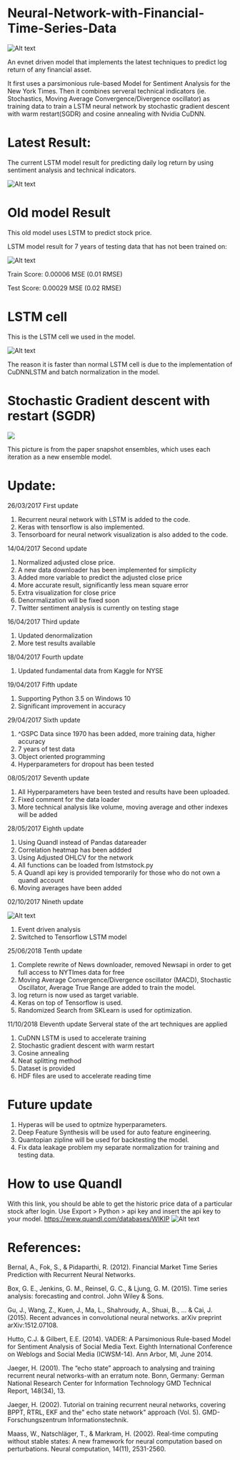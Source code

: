 # Neural-Network-with-Financial-Time-Series-Data
![Alt text](https://github.com/BenjiKCF/Neural-Network-with-Financial-Time-Series-Data/blob/master/Photos/Logo.png)

An evnet driven model that implements the latest techniques to predict log return of any financial asset.

It first uses a parsimonious rule-based Model for Sentiment Analysis for the New York Times. Then it combines serveral technical indicators (ie. Stochastics, Moving Average Convergence/Divergence oscillator) as training data to train a LSTM neural network by stochastic gradient descent with warm restart(SGDR) and cosine annealing with Nvidia CuDNN.


# Latest Result:

The current LSTM model result for predicting daily log return by using sentiment analysis and technical indicators.

![Alt text](https://github.com/BenjiKCF/Neural-Network-with-Financial-Time-Series-Data/blob/master/Photos/Predicted_vs_True_all_last%20300.png)


# Old model Result

This old model uses LSTM to predict stock price.

LSTM model result for 7 years of testing data that has not been trained on:

![Alt text](https://github.com/BenjiKCF/Neural-Network-with-Financial-Time-Series-Data/blob/master/Photos/20170510result.png)

Train Score: 0.00006 MSE (0.01 RMSE)

Test Score: 0.00029 MSE (0.02 RMSE)

# LSTM cell 

This is the LSTM cell we used in the model.

![Alt text](https://github.com/BenjiKCF/Neural-Network-with-Financial-Time-Series-Data/blob/master/Photos/lstm.png)

The reason it is faster than normal LSTM cell is due to the implementation of CuDNNLSTM and batch normalization in the model.

# Stochastic Gradient descent with restart (SGDR)

![](https://github.com/BenjiKCF/Neural-Network-with-Financial-Time-Series-Data/blob/master/Photos/SGDR.png)

This picture is from the paper snapshot ensembles, which uses each iteration as a new ensemble model.

# Update:
26/03/2017 First update
1. Recurrent neural network with LSTM is added to the code. 
2. Keras with tensorflow is also implemented. 
3. Tensorboard for neural network visualization is also added to the code.

14/04/2017 Second update
1. Normalized adjusted close price. 
2. A new data downloader has been implemented for simplicity
3. Added more variable to predict the adjusted close price
4. More accurate result, significantly less mean square error
5. Extra visualization for close price
6. Denormalization will be fixed soon
7. Twitter sentiment analysis is currently on testing stage

16/04/2017 Third update
1. Updated denormalization 
2. More test results available

18/04/2017 Fourth update
1. Updated fundamental data from Kaggle for NYSE 

19/04/2017 Fifth update
1. Supporting Python 3.5 on Windows 10
2. Significant improvement in accuracy

29/04/2017 Sixth update
1. ^GSPC Data since 1970 has been added, more training data, higher accuracy
2. 7 years of test data 
3. Object oriented programming
4. Hyperparameters for dropout has been tested

08/05/2017 Seventh update
1. All Hyperparameters have been tested and results have been uploaded.
2. Fixed comment for the data loader
3. More technical analysis like volume, moving average and other indexes will be added

28/05/2017 Eighth update
1. Using Quandl instead of Pandas datareader
2. Correlation heatmap has been addded
3. Using Adjusted OHLCV for the network
4. All functions can be loaded from lstmstock.py
5. A Quandl api key is provided temporarily for those who do not own a quandl account
6. Moving averages have been added

02/10/2017 Nineth update

![Alt text](https://github.com/BenjiKCF/Neural-Network-with-Financial-Time-Series-Data/blob/master/Photos/Dataframe.png)

1. Event driven analysis
2. Switched to Tensorflow LSTM model

25/06/2018 Tenth update 
1. Complete rewrite of News downloader, removed Newsapi in order to get full access to NYTImes data for free
2. Moving Average Convergence/Divergence oscillator (MACD), Stochastic Oscillator, Average True Range are added to train the model.
3. log return is now used as target variable. 
4. Keras on top of Tensorflow is used.
5. Randomized Search from SKLearn is used for optimization.

11/10/2018 Eleventh update
Serveral state of the art techniques are applied
1. CuDNN LSTM is used to accelerate training
2. Stochastic gradient descent with warm restart
3. Cosine annealing 
4. Neat splitting method
5. Dataset is provided 
6. HDF files are used to accelerate reading time

# Future update
1. Hyperas will be used to optmize hyperparameters.
2. Deep Feature Synthesis will be used for auto feature engineering.
3. Quantopian zipline will be used for backtesting the model.
4. Fix data leakage problem my separate normalization for training and testing data.

# How to use Quandl
With this link, you should be able to get the historic price data of a particular stock after login. 
Use Export > Python > api key and insert the api key to your model.
https://www.quandl.com/databases/WIKIP
![Alt text](https://github.com/BenjiKCF/Neural-Network-with-Financial-Time-Series-Data/blob/master/Photos/quandl.png)

# References:
Bernal, A., Fok, S., & Pidaparthi, R. (2012). Financial Market Time Series Prediction with Recurrent Neural Networks.

Box, G. E., Jenkins, G. M., Reinsel, G. C., & Ljung, G. M. (2015). Time series analysis: forecasting and control. John Wiley & Sons.

Gu, J., Wang, Z., Kuen, J., Ma, L., Shahroudy, A., Shuai, B., ... & Cai, J. (2015). Recent advances in convolutional neural networks. arXiv preprint arXiv:1512.07108.

Hutto, C.J. & Gilbert, E.E. (2014). VADER: A Parsimonious Rule-based Model for Sentiment Analysis of Social Media Text. Eighth International Conference on Weblogs and Social Media (ICWSM-14). Ann Arbor, MI, June 2014.

Jaeger, H. (2001). The “echo state” approach to analysing and training recurrent neural networks-with an erratum note. Bonn, Germany: German National Research Center for Information Technology GMD Technical Report, 148(34), 13.

Jaeger, H. (2002). Tutorial on training recurrent neural networks, covering BPPT, RTRL, EKF and the" echo state network" approach (Vol. 5). GMD-Forschungszentrum Informationstechnik.

Maass, W., Natschläger, T., & Markram, H. (2002). Real-time computing without stable states: A new framework for neural computation based on perturbations. Neural computation, 14(11), 2531-2560.
